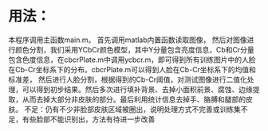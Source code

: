 # 用法：
本程序调用主函数main.m。
首先调用matlab内置函数读取图像，
然后对图像进行颜色分割，我们采用YCbCr颜色模型，其中Y分量包含亮度信息，Cb和Cr分量包含色度信息，在cbcrPlate.m中调用ycbcr.m，即可得到所有训练图片中的人脸在Cb-Cr坐标系下的分布。cbcrPlate.m可以得到人脸在Cb-Cr坐标系下的均值和标准差，
然后进行人脸分割，根据得到的Cb-Cr阈值，对测试图像进行二值化处理，可以得到初步结果。然后多次进行填补背景、去掉小面积前景、腐蚀、边缘提取，从而去掉大部分非皮肤的部分。最后利用统计信息去掉手、胳膊和腿部的皮肤。
不足：仍有不少非脸部皮肤区域被圈出，说明处理方式不完善或训练集不足，有些脸部不能识别出，方法有待进一步改善

